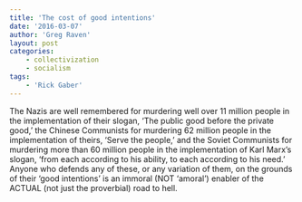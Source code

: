 ```yaml
---
title: 'The cost of good intentions'
date: '2016-03-07'
author: 'Greg Raven'
layout: post
categories:
    - collectivization
    - socialism
tags:
    - 'Rick Gaber'
---
```


The Nazis are well remembered for murdering well over 11 million people in the implementation of their slogan, ‘The public good before the private good,’ the Chinese Communists for murdering 62 million people in the implementation of theirs, ‘Serve the people,’ and the Soviet Communists for murdering more than 60 million people in the implementation of Karl Marx’s slogan, ‘from each according to his ability, to each according to his need.’ Anyone who defends any of these, or any variation of them, on the grounds of their ‘good intentions’ is an immoral (NOT ‘amoral’) enabler of the ACTUAL (not just the proverbial) road to hell.